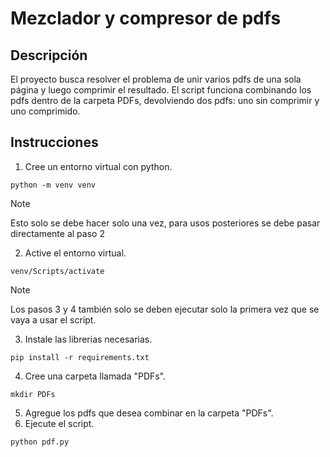 # Mezclador y compresor de pdfs
## Descripción
El proyecto busca resolver el problema de unir varios pdfs de una sola página y luego comprimir el resultado.
El script funciona combinando los pdfs dentro de la carpeta PDFs, devolviendo dos pdfs: uno sin comprimir y uno comprimido.
## Instrucciones
1. Cree un entorno virtual con python.

```
python -m venv venv
```
>[!NOTE]
>Esto solo se debe hacer solo una vez, para usos posteriores se debe pasar directamente al paso 2

2. Active el entorno virtual.

```
venv/Scripts/activate
```
>[!NOTE]
>Los pasos 3 y 4 también solo se deben ejecutar solo la primera vez que se vaya a usar el script.
3. Instale las librerias necesarias.

```
pip install -r requirements.txt
```

4. Cree una carpeta llamada "PDFs".

```
mkdir PDFs
```

5. Agregue los pdfs que desea combinar en la carpeta "PDFs".
6. Ejecute el script.

```
python pdf.py
```
